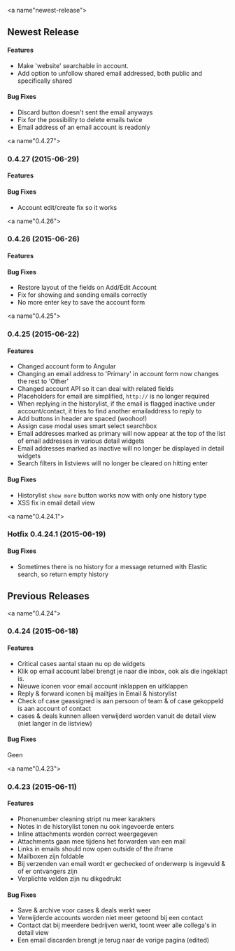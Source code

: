 <a name"newest-release"></a>
## Newest Release
#### Features
* Make 'website' searchable in account.
* Add option to unfollow shared email addressed, both public and specifically shared

#### Bug Fixes
* Discard button doesn't sent the email anyways
* Fix for the possibility to delete emails twice
* Email address of an email account is readonly

<a name"0.4.27"></a>
### 0.4.27 (2015-06-29)
#### Features

#### Bug Fixes
* Account edit/create fix so it works

<a name"0.4.26"></a>
### 0.4.26 (2015-06-26)
#### Features


#### Bug Fixes
* Restore layout of the fields on Add/Edit Account
* Fix for showing and sending emails correctly
* No more enter key to save the account form


<a name"0.4.25"></a>
### 0.4.25 (2015-06-22)

#### Features

* Changed account form to Angular
* Changing an email address to 'Primary' in account form now changes the rest to 'Other'
* Changed account API so it can deal with related fields
* Placeholders for email are simplified, `http://` is no longer required
* When replying in the historylist, if the email is flagged inactive under account/contact, it tries to find another emailaddress to reply to
* Add buttons in header are spaced (woohoo!)
* Assign case modal uses smart select searchbox
* Email addresses marked as primary will now appear at the top of the list of email addresses in various detail widgets
* Email addresses marked as inactive will no longer be displayed in detail widgets
* Search filters in listviews will no longer be cleared on hitting enter

#### Bug Fixes

* Historylist `show more` button works now with only one history type
* XSS fix in email detail view

<a name"0.4.24.1"></a>
### Hotfix 0.4.24.1 (2015-06-19)

#### Bug Fixes

* Sometimes there is no history for a message returned with Elastic search, so return empty history

## Previous Releases

<a name"0.4.24"></a>
### 0.4.24 (2015-06-18)

#### Features

* Critical cases aantal staan nu op de widgets
* Klik op email account label brengt je naar die inbox, ook als die ingeklapt is.
* Nieuwe iconen voor email account inklappen en uitklappen
* Reply & forward iconen bij mailtjes in Email & historylist
* Check of case geassigned is aan persoon of team & of case gekoppeld is aan account of contact
* cases & deals kunnen alleen verwijderd worden vanuit de detail view (niet langer in de listview)

#### Bug Fixes

Geen

<a name"0.4.23"></a>
### 0.4.23 (2015-06-11)

#### Features

* Phonenumber cleaning stript nu meer karakters
* Notes in de historylist tonen nu ook ingevoerde enters
* Inline attachments worden correct weergegeven
* Attachments gaan mee tijdens het forwarden van een mail
* Links in emails should now open outside of the iframe
* Mailboxen zijn foldable
* Bij verzenden van email wordt er gechecked of onderwerp is ingevuld & of er ontvangers zijn
* Verplichte velden zijn nu dikgedrukt

#### Bug Fixes

* Save & archive voor cases & deals werkt weer
* Verwijderde accounts worden niet meer getoond bij een contact
* Contact dat bij meerdere bedrijven werkt, toont weer alle collega's in detail view
* Een email discarden brengt je terug naar de vorige pagina (edited)
